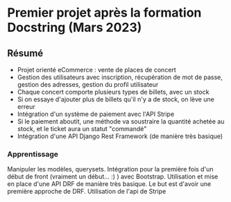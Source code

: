 # Premier projet après la formation Docstring (Mars 2023)

## Résumé

- Projet orienté eCommerce : vente de places de concert
- Gestion des utilisateurs avec inscription, récupération de mot de passe, gestion des adresses, gestion du profil
  utilisateur
- Chaque concert comporte plusieurs types de billets, avec un stock
- Si on essaye d'ajouter plus de billets qu'il n'y a de stock, on lève une erreur
- Intégration d'un système de paiement avec l'API Stripe
- Si le paiement aboutit, une méthode va soustraire la quantité achetée au stock, et le ticket aura un statut "commandé"
- Intégration d'une API Django Rest Framework (de manière très basique)

### Apprentissage

Manipuler les modèles, querysets. Intégration pour la première fois d'un début de front (vraiment un début... :) ) avec
Bootstrap.
Utilisation et mise en place d'une API DRF de manière très basique. Le but est d'avoir une première approche de DRF.
Utilisation de l'api de Stripe